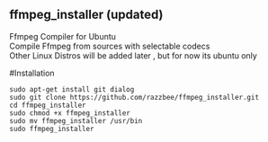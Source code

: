 ## ffmpeg_installer  (updated)
Ffmpeg Compiler for Ubuntu <br />
Compile Ffmpeg from sources with selectable codecs <br />
Other Linux Distros will be added later , but for now its ubuntu only <br />

#Installation <br />
```
sudo apt-get install git dialog
sudo git clone https://github.com/razzbee/ffmpeg_installer.git
cd ffmpeg_installer
sudo chmod +x ffmpeg_installer 
sudo mv ffmpeg_installer /usr/bin  
sudo ffmpeg_installer 
```
